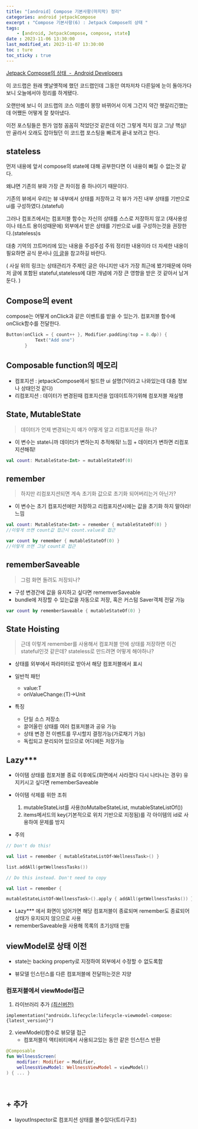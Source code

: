 ```yaml
---
title: "[android] Compose 기본사항(마지막) 정리"
categories: android jetpackCompose
excerpt : "Compose 기본사항(6) : Jetpack Compose의 상태 "
tags:
    - [android, JetpackCompose, compose, state]
date : 2023-11-06 13:30:00
last_modified_at: 2023-11-07 13:30:00
toc : ture
toc_sticky : true
---
```

[Jetpack Compose의 상태  -  Android Developers](https://developer.android.com/codelabs/jetpack-compose-state?hl=ko&continue=https%3A%2F%2Fdeveloper.android.com%2Fcourses%2Fpathways%2Fjetpack-compose-for-android-developers-1%3Fhl%3Dko%23codelab-https%3A%2F%2Fdeveloper.android.com%2Fcodelabs%2Fjetpack-compose-state#12)

이 코드랩은 원래 옛날옛적에 했던 코드랩인데 그동안 여차저차 다른일에 눈이 돌아가다 보니 오늘에서야 정리를 하게됐다.

오랜만에 보니 이 코드랩의 코스 이름이 몽땅 바뀌어서 이게 그건지 약간 헷갈리긴했는데 어쨌든 어떻게 잘 찾아냈다.

이전 포스팅들은 뭔가 엄청 꼼꼼히 적었던것 같은데 이건 그렇게 적지 않고 그냥 핵심! 만 골라서 오래도 잡아뒀던 이 코드랩 포스팅을 빠르게 끝내 보려고 한다.

## stateless
먼저 내용에 앞서 compose의 state에 대해 공부한다면 이 내용이 빠질 수 없는것 같다.

왜냐면 기존의 뷰와 가장 큰 차이점 중 하나이기 때문이다.

기존의 뷰에서 우리는 뷰 내부에서 상태를 저장하고 각 뷰가 가진 내부 상태를 기반으로 ui를 구성하였다.(stateful)

그러나 컴포즈에서는 컴포저블 함수는 자신의 상태를 스스로 저장하지 않고 (재사용성이나 테스트 용이성때문에) 외부에서 받은 상태를 기반으로 ui를 구성하는것을 권장한다.(stateless)s

대충 기억의 끄트머리에 있는 내용을 주섬주섬 주워 정리한 내용이라 더 자세한 내용이 필요하면 공식 문서나 [이 글](https://medium.com/androiddevelopers/adopt-compose-for-view-based-libraries-8db5badf1afc)을 참고하길 바란다.

( 사실 위의 링크는 상태관리가 주제인 글은 아니지만 내가 가장 최근에 봤기때문에 아마 저 글에 포함된 stateful,stateless에 대한 개념에 가장 큰 영향을 받은 것 같아서 남겨둔다. )


## Compose의 event

compose는 어떻게 onClick과 같은 이벤트를 받을 수 있는가.
컴포저블 함수에 onClick함수를 전달한다.

```kotlin
Button(onClick = { count++ }, Modifier.padding(top = 8.dp)) {
           Text("Add one")
       }
```

## Composable function의 메모리

- 컴포지션 : jetpackCompose에서 빌드한 ui 설명(?이라고 나와있는데 대충 정보나 상태인것 같다)
- 리컴포지션 : 데이터가 변경된때 컴포지션을 업데이트하기위해 컴포저블 재실행


## State, MutableState

> 데이터가 언제 변경되는지 얘가 어떻게 알고 리컴포지션을 하나?

- 이 변수는 state니까 데이터가 변하는지 추적해줘! 느낌 + 데이터가 변하면 리컴포지션해줘!

```kotlin
val count: MutableState<Int> = mutableStateOf(0)
```

## remember

> 하지만 리컴포지션되면 계속 초기화 값으로 초기화 되어버리는거 아닌가?

- 이 변수는 초기 컴포지션에만 저장하고 리컴포지션시에는 값을 초기화 하지 말아라! 느낌

```kotlin
val count: MutableState<Int> = remember { mutableStateOf(0) }
//이렇게 쓰면 count값 접근시 count.value로 접근

var count by remember { mutableStateOf(0) }
//이렇게 쓰면 그냥 count로 접근
```

## rememberSaveable

> 그럼 화면 돌려도 저장되나?

- 구성 변경간에 값을 유지하고 싶다면 rememverSaveable
- bundle에 저장할 수 있는값을 자동으로 저장, 혹은 커스텀 Saver객체 전달 가능

```kotlin
var count by rememberSaveable { mutableStateOf(0) }
```

## State Hoisting

> 근데 이렇게 remember를 사용해서 컴포저블 안에 상태를 저장하면 이건 stateful인것 같은데? stateless로 만드려면 어떻게 해야하나?

- 상태를 외부에서 파라미터로 받아서 해당 컴포저블에서 표시

- 일반적 패턴
    - value:T
    - onValueChange:(T)->Unit

- 특징
    - 단일 소스 저장소 
    - 끌어올린 상태를 여러 컴포저블과 공유 가능
    - 상태 변경 전 이벤트를 무시할지 결정가능(가로채기 가능)
    - 독립되고 분리되어 있으므로 어디에든 저장가능


## Lazy***

- 아이템 상태를 컴포저블 종료 이후에도(화면에서 사라졌다 다시 나타나는 경우) 유지키시고 싶다면 rememberSaveable

- 아이템 삭제를 위한 조취
    1. mutableStateList를 사용(toMutalbeStateList, mutableStateListOf())
    2. items메서드의 key(기본적으로 위치 기반으로 지정됨)를 각 아이템의 id로 사용하여 문제를 방지 

- 주의

```kotlin
// Don't do this!

val list = remember { mutableStateListOf<WellnessTask>() }

list.addAll(getWellnessTasks())

// Do this instead. Don't need to copy

val list = remember {

mutableStateListOf<WellnessTask>().apply { addAll(getWellnessTasks()) }

```

- Lazy*** 에서 화면이 넘어가면 해당 컴포저블이 종료되며 remember도 종료되어 상태가 유지되지 않으므로 사용
- rememberSaveable을 사용해 목록의 초기상태 만듦


## viewModel로 상태 이전

- state는 backing property로 지정하여 외부에서 수정할 수 없도록함

- 뷰모델 인스턴스를 다른 컴포저블에 전달하는것은 지양


### 컴포저블에서 viewModel접근

1. 라이브러리 추가 [(최신버전)](https://developer.android.com/jetpack/androidx/releases/lifecycle?hl=ko)

`implementation("androidx.lifecycle:lifecycle-viewmodel-compose:{latest_version}")`

2. viewModel()함수로 뷰모델 접근
    - 컴포저블이 액티비티에서 사용되고있는 동안 같은 인스턴스 반환

```kotlin
@Composable
fun WellnessScreen(
    modifier: Modifier = Modifier,
    wellnessViewModel: WellnessViewModel = viewModel()
) { ... }
```

<br>

## + 추가

- layoutInspector로 컴포지션 상태를 볼수있다(트리구조)





